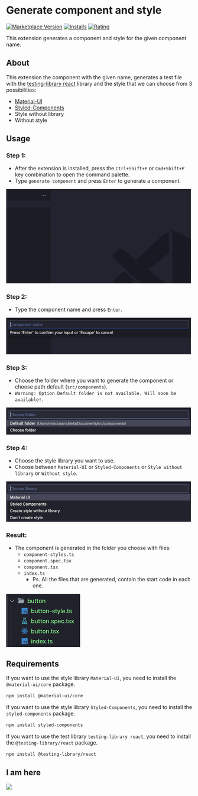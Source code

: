 # Generate component and style

[![Marketplace Version](https://vsmarketplacebadge.apphb.com/version/viniciusanchieta.generate-component-and-style.svg?color=blueviolet)](https://marketplace.visualstudio.com/items?itemName=viniciusanchieta.generate-component-and-style) 
[![Installs](https://vsmarketplacebadge.apphb.com/installs/viniciusanchieta.generate-component-and-style.svg?color=blueviolet)](https://marketplace.visualstudio.com/items?itemName=viniciusanchieta.generate-component-and-style) 
[![Rating](https://vsmarketplacebadge.apphb.com/rating/viniciusanchieta.generate-component-and-style.svg?color=blueviolet)](https://marketplace.visualstudio.com/items?itemName=viniciusanchieta.generate-component-and-style)

This extension generates a component and style for the given component name.

## About

This extension the component with the given name, generates a test file with the [testing-library react](https://testing-library.com/react) library and the style that we can choose from 3 possibilities:
- [Material-UI](https://material-ui.com/)
- [Styled-Components](https://styled-components.com/)
- Style without library
- Without style

## Usage

### Step 1:
- After the extension is installed, press the `Ctrl+Shift+P` or `Cmd+Shift+P` key combination to open the command palette.
- Type `generate component` and press `Enter` to generate a component.

<p align="left">
  <img src="./src/img/step-one.gif" width="500" />
</p>

### Step 2:
- Type the component name and press `Enter`.

<p align="left">
  <img src="./src/img/step-two.gif" width="500" />
</p>

### Step 3:
- Choose the folder where you want to generate the component or choose path default (`src/components`).
- `Warning: Option Default folder is not available. Will soon be available!`.

<p align="left">
  <img src="./src/img/step-three.png" width="500" />
</p>

### Step 4:

- Choose the style library you want to use.
- Choose between `Material-UI` or `Styled-Components` or `Style without library` or `Without style`.


<p align="left">
  <img src="./src/img/step-four.png" width="500" />
</p>

### Result:
- The component is generated in the folder you choose with files:
  - `component-styles.ts`
  - `component.spec.tsx`
  - `component.tsx`
  - `index.ts`
    - Ps. All the files that are generated, contain the start code in each one.

<p align="left">
  <img src="./src/img/result.png" width="200" />
</p>

## Requirements

If you want to use the style library `Material-UI`, you need to install the `@material-ui/core` package.
```bash
npm install @material-ui/core
```
If you want to use the style library `Styled-Components`, you need to install the `styled-components` package.
```bash
npm install styled-components
```
If you want to use the test library `testing-library react`, you need to install the `@testing-library/react` package.
```bash
npm install @testing-library/react
```

## I am here

<a href="https://www.linkedin.com/in/viniciusanchieta/" target="_blank"><img src="https://img.shields.io/badge/-LinkedIn-%230077B5?style=for-the-badge&logo=linkedin&logoColor=white" target="_blank"></a>


